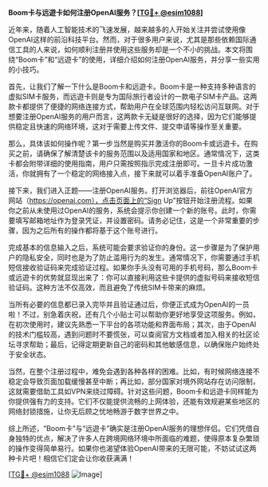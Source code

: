 **Boom卡与远遊卡如何注册OpenAI服务？[[TG💪+ @esim1088](https://t.me/s/esim1088)]**

近年来，随着人工智能技术的飞速发展，越来越多的人开始关注并尝试使用像OpenAI这样的前沿科技平台。然而，对于很多用户来说，尤其是那些依赖国际通信工具的人来说，如何顺利注册并使用这些服务却是一个不小的挑战。本文将围绕“Boom卡”和“远遊卡”的使用，详细介绍如何注册OpenAI服务，并分享一些实用的小技巧。

首先，让我们了解一下什么是Boom卡和远遊卡。Boom卡是一种支持多种语言的虚拟SIM卡服务，而远遊卡则是专为国际旅行者设计的一款电子SIM卡产品。这两款卡都提供了便捷的网络连接方式，帮助用户在全球范围内轻松访问互联网。对于想要注册OpenAI服务的用户而言，这两款卡无疑是很好的选择，因为它们能够提供稳定且快速的网络环境，这对于需要上传文件、提交申请等操作至关重要。

那么，具体该如何操作呢？第一步当然是购买并激活你的Boom卡或远遊卡。在购买之前，请确保了解清楚该卡的服务范围以及适用国家和地区。通常情况下，这类卡都会附带详细的使用指南，用户只需按照指示完成注册即可。一旦卡片成功激活，你就拥有了一个稳定的网络接入点，接下来就可以着手准备OpenAI账户了。

接下来，我们进入正题——注册OpenAI服务。打开浏览器后，前往OpenAI官方网站（https://openai.com），点击页面上的“Sign Up”按钮开始注册流程。如果你之前从未使用过OpenAI的服务，系统会提示你创建一个新的账号。此时，你需要填写邮箱地址作为登录凭证，并设置密码。请务必记住，这是一个非常重要的步骤，因为之后所有的操作都将基于这个账号进行。

完成基本的信息输入之后，系统可能会要求验证你的身份。这一步骤是为了保护用户的隐私安全，同时也是为了防止滥用行为的发生。通常情况下，你需要通过手机短信接收验证码来完成验证过程。如果你手头没有可用的手机号码，那么Boom卡或远遊卡的优势就显现出来了：你可以直接利用这些卡提供的虚拟号码来接收短信验证码。这种方法不仅高效，而且避免了传统SIM卡带来的麻烦。

当所有必要的信息都已录入完毕并且验证通过后，你便正式成为OpenAI的一员啦！不过，别急着庆祝，还有几个小贴士可以帮助你更好地享受这项服务。例如，在初次使用时，建议先熟悉一下平台的各项功能和界面布局；其次，由于OpenAI的技术门槛较高，遇到问题时不要慌张，可以查阅官方文档或者加入相关的社区论坛寻求帮助；最后，记得定期更新自己的密码和其他敏感信息，以确保账户始终处于安全状态。

当然，在整个注册过程中，难免会遇到各种各样的困难。比如，有时候网络连接不稳定会导致页面加载缓慢甚至中断；再比如，部分国家对境外网站存在访问限制，这就需要借助工具如VPN来绕过障碍。针对这些问题，Boom卡和远遊卡同样能为你提供强有力的支持。它们不仅能提供流畅的上网体验，还能有效规避某些地区的网络封锁措施，让你无后顾之忧地畅游于数字世界之中。

综上所述，“Boom卡”与“远遊卡”确实是注册OpenAI服务的理想伴侣。它们凭借自身独特的优点，解决了许多人在跨境网络环境中所面临的难题，使得原本复杂繁琐的操作变得简单易行。如果你也渴望体验OpenAI带来的无限可能，不妨试试这两种卡片吧！相信它们定会让你收获满满！

[[TG💪+ @esim1088](https://t.me/s/esim1088) ![Image](https://i.postimg.cc/4NQfJmqS/Snipaste-2025-05-13-00-14-12.png)]